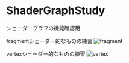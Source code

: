 # ShaderGraphStudy

シェーダーグラフの機能確認用

fragmentシェーダー的なものの練習
![fragment](https://user-images.githubusercontent.com/16832362/78360222-6b8a1100-75f1-11ea-8373-064654200cbd.gif)


vertexシェーダー的なものの練習
![vertex](https://user-images.githubusercontent.com/16832362/78359795-b9524980-75f0-11ea-93f5-a4e09d5850a1.gif)
